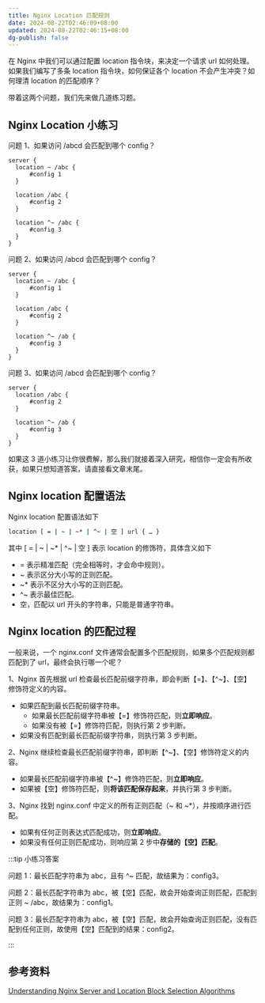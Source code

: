 ```yaml
---
title: Nginx Location 匹配规则
date: 2024-08-22T02:46:09+08:00
updated: 2024-08-22T02:46:15+08:00
dg-publish: false
---
```


在 Nginx 中我们可以通过配置 location 指令块，来决定一个请求 url 如何处理。如果我们编写了多条 location 指令块，如何保证各个 location 不会产生冲突？如何理清 location 的匹配顺序？

带着这两个问题，我们先来做几道练习题。

## Nginx Location 小练习

问题 1、如果访问 /abcd 会匹配到哪个 config？

```nginx
server {
  location ~ /abc {
      #config 1
  }

  location /abc {
      #config 2
  }

  location ^~ /abc {
      #config 3
  }
}
```

问题 2、如果访问 /abcd 会匹配到哪个 config？

```nginx
server {
  location ~ /abc {
      #config 1
  }

  location /abc {
      #config 2
  }

  location ^~ /ab {
      #config 3
  }
}
```

问题 3、如果访问 /abcd 会匹配到哪个 config？

```nginx
server {
  location /abc {
      #config 2
  }

  location ^~ /ab {
      #config 3
  }
}
```

如果这 3 道小练习让你很费解，那么我们就接着深入研究，相信你一定会有所收获，如果只想知道答案，请直接看文章末尾。

## Nginx location 配置语法

Nginx location 配置语法如下

```sh
location [ = | ~ | ~* | ^~ | 空 ] url { … }
```

其中 [ = | ~ | ~* | ^~ | 空 ] 表示 location 的修饰符，具体含义如下

- = 表示精准匹配（完全相等时，才会命中规则）。
- ~ 表示区分大小写的正则匹配。
- ~\* 表示不区分大小写的正则匹配。
- ^~ 表示最佳匹配。
- 空，匹配以 url 开头的字符串，只能是普通字符串。

## Nginx location 的匹配过程

一般来说，一个 nginx.conf 文件通常会配置多个匹配规则，如果多个匹配规则都匹配到了 url，最终会执行哪一个呢？

1、Nginx 首先根据 url 检查最长匹配前缀字符串，即会判断【=】、【^~】、【空】修饰符定义的内容。

- 如果匹配到最长匹配前缀字符串。
	- 如果最长匹配前缀字符串被【=】修饰符匹配，则**立即响应**。
	- 如果没有被【=】修饰符匹配，则执行第 2 步判断。
- 如果没有匹配到最长匹配前缀字符串，则执行第 3 步判断。

2、Nginx 继续检查最长匹配前缀字符串，即判断【^~】、【空】修饰符定义的内容。

- 如果最长匹配前缀字符串被【^~】修饰符匹配，则**立即响应**。
- 如果被【空】修饰符匹配，则**将该匹配保存起来**，并执行第 3 步判断。

3、Nginx 找到 nginx.conf 中定义的所有正则匹配（~ 和 ~\*），并按顺序进行匹配。

- 如果有任何正则表达式匹配成功，则**立即响应**。
- 如果没有任何正则匹配成功，则响应第 2 步中**存储的【空】匹配**。

:::tip 小练习答案

问题 1：最长匹配字符串为 abc，且有 ^~ 匹配，故结果为：config3。

问题 2：最长匹配字符串为 abc，被【空】匹配，故会开始查询正则匹配，匹配到正则 ~ /abc，故结果为：config1。

问题 3：最长匹配字符串为 abc，被【空】匹配，故会开始查询正则匹配，没有匹配到任何正则，故使用【空】匹配到的结果：config2。

:::

## 参考资料

[Understanding Nginx Server and Location Block Selection Algorithms](https://www.digitalocean.com/community/tutorials/understanding-nginx-server-and-location-block-selection-algorithms)
